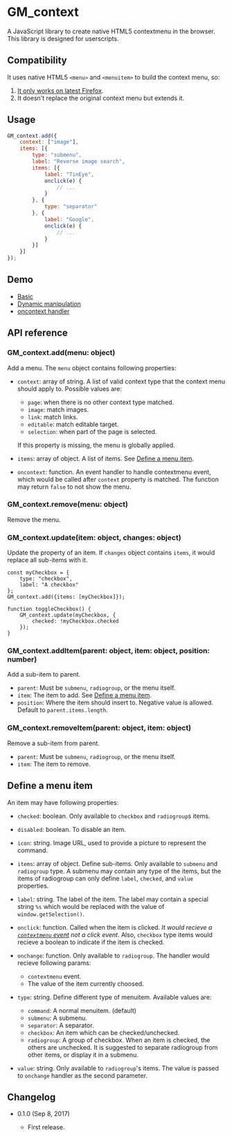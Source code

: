 GM_context
==========

A JavaScript library to create native HTML5 contextmenu in the browser. This library is designed for userscripts.

Compatibility
-------------

It uses native HTML5 `<menu>` and `<menuitem>` to build the context menu, so:

1. [It only works on latest Firefox](https://developer.mozilla.org/en-US/docs/Web/HTML/Element/menuitem#Browser_compatibility).
2. It doesn't replace the original context menu but extends it.

Usage
-----
```js
GM_context.add({
	context: ["image"],
	items: [{
		type: "submenu",
		label: "Reverse image search",
		items: [{
			label: "TinEye",
			onclick(e) {
				// ...
			}
		}, {
			type: "separator"
		}, {
			label: "Google",
			onclick(e) {
				// ...
			}
		}]
	}]
});
```

Demo
----

* [Basic](https://rawgit.com/eight04/GM_context/master/demo/basic.html)
* [Dynamic manipulation](https://rawgit.com/eight04/GM_context/master/demo/dynamic-manipulation.html)
* [oncontext handler](https://rawgit.com/eight04/GM_context/master/demo/oncontext.html)

API reference
-------------

### GM_context.add(menu: object)

Add a menu. The `menu` object contains following properties:

* `context`: array of string. A list of valid context type that the context menu should apply to. Possible values are:

	- `page`: when there is no other context type matched.
	- `image`: match images.
	- `link`: match links.
	- `editable`: match editable target.
	- `selection`: when part of the page is selected.
	
	If this property is missing, the menu is globally applied.

* `items`: array of object. A list of items. See [Define a menu item](#define-a-menu-item).
* `oncontext`: function. An event handler to handle contextmenu event, which would be called after `context` property is matched. The function may return `false` to not show the menu.

### GM_context.remove(menu: object)

Remove the menu.

### GM_context.update(item: object, changes: object)

Update the property of an item. If `changes` object contains `items`, it would replace all sub-items with it.

```
const myCheckbox = {
	type: "checkbox",
	label: "A checkbox"
};
GM_context.add({items: [myCheckbox]});

function toggleCheckbox() {
	GM_context.update(myCheckbox, {
		checked: !myCheckbox.checked
	});
}
```

### GM_context.addItem(parent: object, item: object, position: number)

Add a sub-item to parent.

* `parent`: Must be `submenu`, `radiogroup`, or the menu itself.
* `item`: The item to add. See [Define a menu item](#define-a-menu-item).
* `position`: Where the item should insert to. Negative value is allowed. Default to `parent.items.length`.

### GM_context.removeItem(parent: object, item: object)

Remove a sub-item from parent.

* `parent`: Must be `submenu`, `radiogroup`, or the menu itself.
* `item`: The item to remove.

Define a menu item
------------------

An item may have following properties:

* `checked`: boolean. Only available to `checkbox` and `radiogroup`s items.
* `disabled`: boolean. To disable an item.
* `icon`: string. Image URL, used to provide a picture to represent the command.
* `items`: array of object. Define sub-items. Only available to `submenu` and `radiogroup` type. A submenu may contain any type of the items, but the items of radiogroup can only define `label`, `checked`, and `value` properties.
* `label`: string. The label of the item. The label may contain a special string `%s` which would be replaced with the value of `window.getSelection()`.
* `onclick`: function. Called when the item is clicked. *It would recieve a [`contextmenu` event](https://developer.mozilla.org/en-US/docs/Web/Events/contextmenu) not a click event*. Also, `checkbox` type items would recieve a boolean to indicate if the item is checked.
* `onchange`: function. Only available to `radiogroup`. The handler would recieve following params:

	- `contextmenu` event.
	- The value of the item currently choosed.
	
* `type`: string. Define different type of menuitem. Available values are:
	
	- `command`: A normal menuitem. (default)
	- `submenu`: A submenu.
	- `separator`: A separator.
	- `checkbox`: An item which can be checked/unchecked.
	- `radiogroup`: A group of checkbox. When an item is checked, the others are unchecked. It is suggested to separate radiogroup from other items, or display it in a submenu.
	
* `value`: string. Only available to `radiogroup`'s items. The value is passed to `onchange` handler as the second parameter.

Changelog
---------

* 0.1.0 (Sep 8, 2017)

    - First release.

